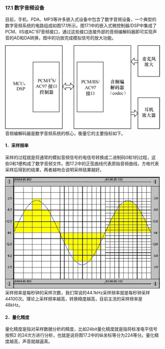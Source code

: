 ### 17.1 数字音频设备

目前，手机、PDA、MP3等许多嵌入式设备中包含了数字音频设备，一个典型的数字音频系统的电路组成如图17.1所示。图17.1中的嵌入式微控制器/DSP中集成了PCM、IIS或AC'97音频接口，通过这些接口连接外部的音频编解码器即可实现声音的AD和DA转换，图中的功放完成模拟信号的放大功能。

![P408_48175.jpg](../images/P408_48175.jpg)
音频编解码器是数字音频系统的核心，衡量它的主要指标如下。

#### 1．采样频率

采样的过程就是将通常的模拟音频信号的电信号转换成二进制码0和1的过程，这些0和1便构成了数字音频文件。图17.2中的正弦曲线代表原始音频曲线，方格代表采样后得到的结果，两者越吻合说明采样结果越好。

![P408_48181.jpg](../images/P408_48181.jpg)
采样频率是每秒钟的采样次数，我们常说的44.1kHz采样频率就是每秒钟采样44100次。理论上采样频率越高，转换精度越高，目前主流的采样频率是48kHz。

#### 2．量化精度

量化精度是指对采样数据分析的精度，比如24bit量化精度就是指将标准电平信号按照2 的24次方进行分析，也就是说将图17.2中的纵坐标等分为224等分。量化精度越高，声音就越逼真。

